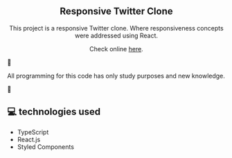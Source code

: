 <h2 align="center"> Responsive Twitter Clone </h2>

<p align="center">This project is a responsive Twitter clone. Where responsiveness concepts were addressed using React.</p>

<p align="center">Check online <a href="https://silly-kare-66f02b.netlify.app/" target="_blank" >here</a>.</p>

<span align="center">&#128679;</span><p>All programming for this code has only study purposes and new knowledge.<p/><span>&#128679;</span>


## <span>&#128187;</span> technologies used

- TypeScript
- React.js
- Styled Components
